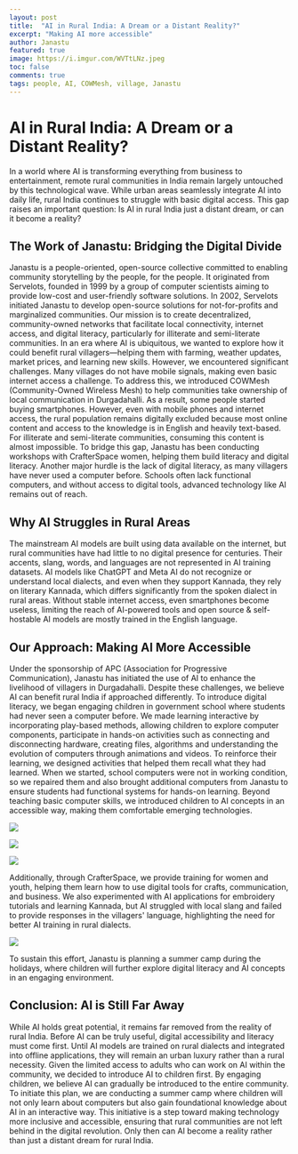 ```yaml
---
layout: post
title:  "AI in Rural India: A Dream or a Distant Reality?"
excerpt: "Making AI more accessible"
author: Janastu
featured: true
image: https://i.imgur.com/WVTtLNz.jpeg
toc: false
comments: true
tags: people, AI, COWMesh, village, Janastu
---
```


# AI in Rural India: A Dream or a Distant Reality?
In a world where AI is transforming everything from business to entertainment, remote rural communities in India remain largely untouched by this technological wave. While urban areas seamlessly integrate AI into daily life, rural India continues to struggle with basic digital access. This gap raises an important question: Is AI in rural India just a distant dream, or can it become a reality?

## The Work of Janastu: Bridging the Digital Divide
Janastu is a people-oriented, open-source collective committed to enabling community storytelling by the people, for the people. It originated from Servelots, founded in 1999 by a group of computer scientists aiming to provide low-cost and user-friendly software solutions. In 2002, Servelots initiated Janastu to develop open-source solutions for not-for-profits and marginalized communities. Our mission is to create decentralized, community-owned networks that facilitate local connectivity, internet access, and digital literacy, particularly for illiterate and semi-literate communities.
In an era where AI is ubiquitous, we wanted to explore how it could benefit rural villagers—helping them with farming, weather updates, market prices, and learning new skills. However, we encountered significant challenges. Many villages do not have mobile signals, making even basic internet access a challenge. To address this, we introduced COWMesh (Community-Owned Wireless Mesh) to help communities take ownership of local communication in Durgadahalli. As a result, some people started buying smartphones. However, even with mobile phones and internet access, the rural population remains digitally excluded because most online content and access to the knowledge is in English and heavily text-based. For illiterate and semi-literate communities, consuming this content is almost impossible. To bridge this gap, Janastu has been conducting workshops with CrafterSpace women, helping them build literacy and digital literacy. Another major hurdle is the lack of digital literacy, as many villagers have never used a computer before. Schools often lack functional computers, and without access to digital tools, advanced technology like AI remains out of reach.

## Why AI Struggles in Rural Areas
The mainstream AI models are built using data available on the internet, but rural communities have had little to no digital presence for centuries. Their accents, slang, words, and languages are not represented in AI training datasets. AI models like ChatGPT and Meta AI do not recognize or understand local dialects, and even when they support Kannada, they rely on literary Kannada, which differs significantly from the spoken dialect in rural areas. Without stable internet access, even smartphones become useless, limiting the reach of AI-powered tools and open source & self-hostable AI models are mostly trained in the English language.


## Our Approach: Making AI More Accessible
Under the sponsorship of APC (Association for Progressive Communication), Janastu has initiated the use of AI to enhance the livelihood of villagers in Durgadahalli. Despite these challenges, we believe AI can benefit rural India if approached differently. To introduce digital literacy, we began engaging children in government school where students had never seen a computer before. We made learning interactive by incorporating play-based methods, allowing children to explore computer components, participate in hands-on activities such as connecting and disconnecting hardware, creating files, algorithms and understanding the evolution of computers through animations and videos. To reinforce their learning, we designed activities that helped them recall what they had learned.
When we started, school computers were not in working condition, so we repaired them and also brought additional computers from Janastu to ensure students had functional systems for hands-on learning. Beyond teaching basic computer skills, we introduced children to AI concepts in an accessible way, making them comfortable emerging technologies. 


![](https://i.imgur.com/1lCv0Wu.jpeg)

![](https://i.imgur.com/dOHd81O.jpeg)

![](https://i.imgur.com/cEed1bm.jpeg)

Additionally, through CrafterSpace, we provide training for women and youth, helping them learn how to use digital tools for crafts, communication, and business. We also experimented with AI applications for embroidery tutorials and learning Kannada, but AI struggled with local slang and failed to provide responses in the villagers' language, highlighting the need for better AI training in rural dialects.

![](https://i.imgur.com/WVTtLNz.jpeg)

To sustain this effort, Janastu is planning a summer camp during the holidays, where children will further explore digital literacy and AI concepts in an engaging environment.

## Conclusion: AI is Still Far Away
While AI holds great potential, it remains far removed from the reality of rural India. Before AI can be truly useful, digital accessibility and literacy must come first. Until AI models are trained on rural dialects and integrated into offline applications, they will remain an urban luxury rather than a rural necessity. Given the limited access to adults who can work on AI within the community, we decided to introduce AI to children first. By engaging children, we believe AI can gradually be introduced to the entire community. To initiate this plan, we are conducting a summer camp where children will not only learn about computers but also gain foundational knowledge about AI in an interactive way. This initiative is a step toward making technology more inclusive and accessible, ensuring that rural communities are not left behind in the digital revolution. Only then can AI become a reality rather than just a distant dream for rural India.


